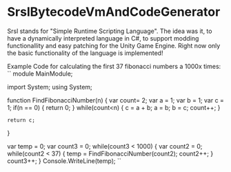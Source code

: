 # SrslBytecodeVmAndCodeGenerator
Srsl
stands for "Simple Runtime Scripting Language".
The idea was it, to have a dynamically interpreted language in C#, to support modding functionallity and easy patching for the Unity Game Engine.
Right now only the basic functionality of the language is implemented!

Example Code for calculating the first 37 fibonacci numbers a 1000x times:
``
module MainModule;

import System;
using System;

function FindFibonacciNumber(n)
{
    var count= 2;
    var a = 1;
    var b = 1;
    var c = 1;
    if(n == 0)
    {
        return 0;
    }
    while(count<n)
    {
        c = a + b;
        a = b;
        b = c; 
        count++;
    }

    return c;
}

var temp = 0;
var count3 = 0;
while(count3 < 1000)
{
    var count2 = 0;
    while(count2 < 37)
    {
        temp = FindFibonacciNumber(count2);
        count2++;
    }
    count3++;
}
Console.WriteLine(temp);
``
